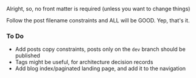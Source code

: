 Alright, so, no front matter is required (unless you want to change things)

Follow the post filename constraints and ALL will be GOOD. Yep, that's it.

### To Do

* Add posts copy constraints, posts only on the `dev` branch should be published
* Tags might be useful, for architecture decision records
* Add blog index/paginated landing page, and add it to the navigation
